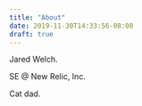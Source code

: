 ```yaml
---
title: "About"
date: 2019-11-30T14:33:56-08:00
draft: true
---
```


Jared Welch. 

SE @ New Relic, Inc.

Cat dad.